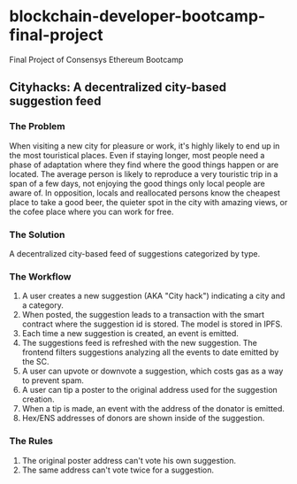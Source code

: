 # blockchain-developer-bootcamp-final-project
Final Project of Consensys Ethereum Bootcamp

## Cityhacks: A decentralized city-based suggestion feed 

### The Problem

When visiting a new city for pleasure or work, it's highly likely to end up in the most touristical places. Even if staying longer, most people need a phase of adaptation where they find where the good things happen or are located. The average person is likely to reproduce a very touristic trip in a span of a few days, not enjoying the good things only local people are aware of. In opposition, locals and reallocated persons know the cheapest place to take a good beer, the quieter spot in the city with amazing views, or the cofee place where you can work for free.

### The Solution

A decentralized city-based feed of suggestions categorized by type.

### The Workflow

1. A user creates a new suggestion (AKA "City hack") indicating a city and a category.
2. When posted, the suggestion leads to a transaction with the smart contract where the suggestion id is stored. The model is stored in IPFS.
3. Each time a new suggestion is created, an event is emitted.
4. The suggestions feed is refreshed with the new suggestion. The frontend filters suggestions analyzing all the events to date emitted by the SC.
5. A user can upvote or downvote a suggestion, which costs gas as a way to prevent spam.
6. A user can tip a poster to the original address used for the suggestion creation.
7. When a tip is made, an event with the address of the donator is emitted.
8. Hex/ENS addresses of donors are shown inside of the suggestion.

### The Rules
1. The original poster address can't vote his own suggestion.
2. The same address can't vote twice for a suggestion.


